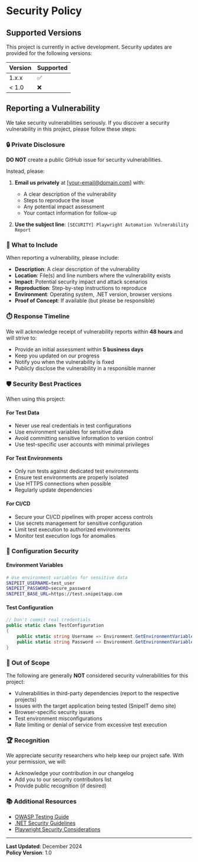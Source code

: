 # Security Policy

## Supported Versions

This project is currently in active development. Security updates are provided for the following versions:

| Version | Supported          |
| ------- | ------------------ |
| 1.x.x   | :white_check_mark: |
| < 1.0   | :x:                |

## Reporting a Vulnerability

We take security vulnerabilities seriously. If you discover a security vulnerability in this project, please follow these steps:

### 🔒 Private Disclosure

**DO NOT** create a public GitHub issue for security vulnerabilities.

Instead, please:

1. **Email us privately** at [your-email@domain.com] with:
   - A clear description of the vulnerability
   - Steps to reproduce the issue
   - Any potential impact assessment
   - Your contact information for follow-up

2. **Use the subject line**: `[SECURITY] Playwright Automation Vulnerability Report`

### 📝 What to Include

When reporting a vulnerability, please include:

- **Description**: A clear description of the vulnerability
- **Location**: File(s) and line numbers where the vulnerability exists
- **Impact**: Potential security impact and attack scenarios
- **Reproduction**: Step-by-step instructions to reproduce
- **Environment**: Operating system, .NET version, browser versions
- **Proof of Concept**: If available (but please be responsible)

### ⏱️ Response Timeline

We will acknowledge receipt of vulnerability reports within **48 hours** and will strive to:

- Provide an initial assessment within **5 business days**
- Keep you updated on our progress
- Notify you when the vulnerability is fixed
- Publicly disclose the vulnerability in a responsible manner

### 🛡️ Security Best Practices

When using this project:

#### For Test Data
- Never use real credentials in test configurations
- Use environment variables for sensitive data
- Avoid committing sensitive information to version control
- Use test-specific user accounts with minimal privileges

#### For Test Environments
- Only run tests against dedicated test environments
- Ensure test environments are properly isolated
- Use HTTPS connections when possible
- Regularly update dependencies

#### For CI/CD
- Secure your CI/CD pipelines with proper access controls
- Use secrets management for sensitive configuration
- Limit test execution to authorized environments
- Monitor test execution logs for anomalies

### 🔧 Configuration Security

#### Environment Variables
```bash
# Use environment variables for sensitive data
SNIPEIT_USERNAME=test_user
SNIPEIT_PASSWORD=secure_password
SNIPEIT_BASE_URL=https://test.snipeitapp.com
```

#### Test Configuration
```csharp
// Don't commit real credentials
public static class TestConfiguration
{
    public static string Username => Environment.GetEnvironmentVariable("SNIPEIT_USERNAME") ?? "demo_user";
    public static string Password => Environment.GetEnvironmentVariable("SNIPEIT_PASSWORD") ?? "demo_password";
}
```

### 🚫 Out of Scope

The following are generally **NOT** considered security vulnerabilities for this project:

- Vulnerabilities in third-party dependencies (report to the respective projects)
- Issues with the target application being tested (SnipeIT demo site)
- Browser-specific security issues
- Test environment misconfigurations
- Rate limiting or denial of service from excessive test execution

### 🏆 Recognition

We appreciate security researchers who help keep our project safe. With your permission, we will:

- Acknowledge your contribution in our changelog
- Add you to our security contributors list
- Provide public recognition (if desired)

### 📚 Additional Resources

- [OWASP Testing Guide](https://owasp.org/www-project-web-security-testing-guide/)
- [.NET Security Guidelines](https://docs.microsoft.com/en-us/dotnet/standard/security/)
- [Playwright Security Considerations](https://playwright.dev/docs/security)

---

**Last Updated**: December 2024  
**Policy Version**: 1.0
